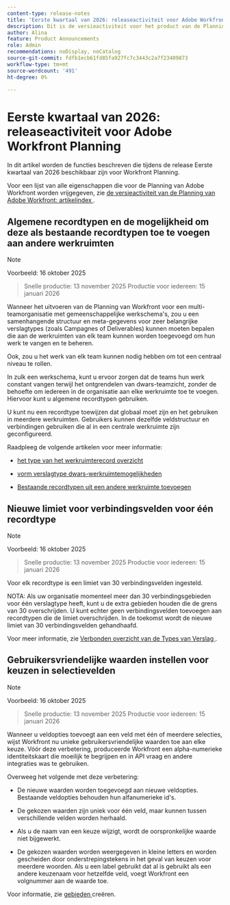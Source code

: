 ```yaml
---
content-type: release-notes
title: 'Eerste kwartaal van 2026: releaseactiviteit voor Adobe Workfront Planning'
description: Dit is de versieactiviteit voor het product van de Planning van Adobe Workfront voor het Eerste Kwartaal 2026.
author: Alina
feature: Product Announcements
role: Admin
recommendations: noDisplay, noCatalog
source-git-commit: fdfb1ecb61fd85fa927fc7c3443c2a7f23409873
workflow-type: tm+mt
source-wordcount: '491'
ht-degree: 0%

---
```


# Eerste kwartaal van 2026: releaseactiviteit voor Adobe Workfront Planning

In dit artikel worden de functies beschreven die tijdens de release Eerste kwartaal van 2026 beschikbaar zijn voor Workfront Planning.

<!--keep the sentence below for all future quarterly release pages-->

Voor een lijst van alle eigenschappen die voor de Planning van Adobe Workfront worden vrijgegeven, zie [ de versieactiviteit van de Planning van Adobe Workfront: artikelindex ](/help/quicksilver/product-announcements/product-releases/planning-release-activity/planning-release-activity-article-index.md).


## Algemene recordtypen en de mogelijkheid om deze als bestaande recordtypen toe te voegen aan andere werkruimten

>[!NOTE]
>
>Voorbeeld: 16 oktober 2025
>>Snelle productie: 13 november 2025
>>Productie voor iedereen: 15 januari 2026

Wanneer het uitvoeren van de Planning van Workfront voor een multi-teamorganisatie met gemeenschappelijke werkschema&#39;s, zou u een samenhangende structuur en meta-gegevens voor zeer belangrijke verslagtypes (zoals Campagnes of Deliverables) kunnen moeten bepalen die aan de werkruimten van elk team kunnen worden toegevoegd om hun werk te vangen en te beheren.

Ook, zou u het werk van elk team kunnen nodig hebben om tot een centraal niveau te rollen.

In zulk een werkschema, kunt u ervoor zorgen dat de teams hun werk constant vangen terwijl het ontgrendelen van dwars-teamzicht, zonder de behoefte om iedereen in de organisatie aan elke werkruimte toe te voegen. Hiervoor kunt u algemene recordtypen gebruiken.

U kunt nu een recordtype toewijzen dat globaal moet zijn en het gebruiken in meerdere werkruimten. Gebruikers kunnen dezelfde veldstructuur en verbindingen gebruiken die al in een centrale werkruimte zijn geconfigureerd.

Raadpleeg de volgende artikelen voor meer informatie:

* [ het type van het werkruimterecord overzicht ](/help/quicksilver/planning/architecture/cross-workspace-record-types-overview.md)

* [ vorm verslagtype dwars-werkruimtemogelijkheden ](/help/quicksilver/planning/architecture/configure-record-type-cross-workspace-capabilities.md)

* [Bestaande recordtypen uit een andere werkruimte toevoegen](/help/quicksilver/planning/architecture/add-existing-record-types-from-another-workspace.md)

## Nieuwe limiet voor verbindingsvelden voor één recordtype

>[!NOTE]
>
>Voorbeeld: 16 oktober 2025
>>Snelle productie: 13 november 2025
>>Productie voor iedereen: 15 januari 2026

Voor elk recordtype is een limiet van 30 verbindingsvelden ingesteld.

NOTA: Als uw organisatie momenteel meer dan 30 verbindingsgebieden voor één verslagtype heeft, kunt u de extra gebieden houden die de grens van 30 overschrijden. U kunt echter geen verbindingsvelden toevoegen aan recordtypen die de limiet overschrijden. In de toekomst wordt de nieuwe limiet van 30 verbindingsvelden gehandhaafd.

Voor meer informatie, zie [ Verbonden overzicht van de Types van Verslag ](/help/quicksilver/planning/architecture/connect-record-types-overview.md).

## Gebruikersvriendelijke waarden instellen voor keuzen in selectievelden

>[!NOTE]
>
>Voorbeeld: 16 oktober 2025
>>Snelle productie: 13 november 2025
>>Productie voor iedereen: 15 januari 2026

Wanneer u veldopties toevoegt aan een veld met één of meerdere selecties, wijst Workfront nu unieke gebruikersvriendelijke waarden toe aan elke keuze. Vóór deze verbetering, produceerde Workfront een alpha-numerieke identiteitskaart die moeilijk te begrijpen en in API vraag en andere integraties was te gebruiken.

Overweeg het volgende met deze verbetering:

* De nieuwe waarden worden toegevoegd aan nieuwe veldopties. Bestaande veldopties behouden hun alfanumerieke id&#39;s.

* De gekozen waarden zijn uniek voor één veld, maar kunnen tussen verschillende velden worden herhaald.

* Als u de naam van een keuze wijzigt, wordt de oorspronkelijke waarde niet bijgewerkt.

* De gekozen waarden worden weergegeven in kleine letters en worden gescheiden door onderstrepingstekens in het geval van keuzen voor meerdere woorden. Als u een label gebruikt dat al is gebruikt als een andere keuzenaam voor hetzelfde veld, voegt Workfront een volgnummer aan de waarde toe.

Voor informatie, zie [ gebieden ](/help/quicksilver/planning/fields/create-fields.md) creëren.
